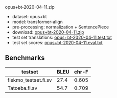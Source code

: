 opus+bt-2020-04-11.zip

* dataset: opus+bt
* model: transformer-align
* pre-processing: normalization + SentencePiece
* download: [opus+bt-2020-04-11.zip](https://object.pouta.csc.fi/OPUS-MT-models/fi-sv/opus+bt-2020-04-11.zip)
* test set translations: [opus+bt-2020-04-11.test.txt](https://object.pouta.csc.fi/OPUS-MT-models/fi-sv/opus+bt-2020-04-11.test.txt)
* test set scores: [opus+bt-2020-04-11.eval.txt](https://object.pouta.csc.fi/OPUS-MT-models/fi-sv/opus+bt-2020-04-11.eval.txt)

## Benchmarks

| testset               | BLEU  | chr-F |
|-----------------------|-------|-------|
| fiskmo_testset.fi.sv 	| 27.4 	| 0.605 |
| Tatoeba.fi.sv 	| 54.7 	| 0.709 |

